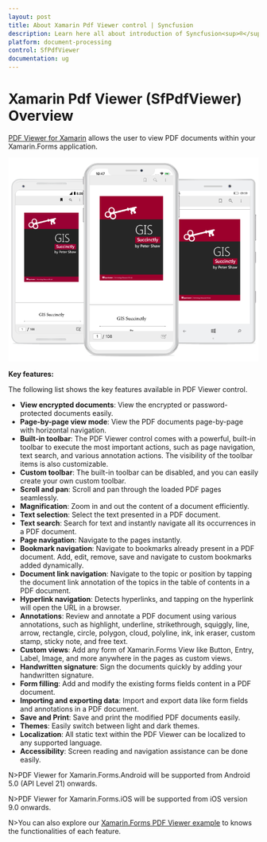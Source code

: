 ```yaml
---
layout: post
title: About Xamarin Pdf Viewer control | Syncfusion
description: Learn here all about introduction of Syncfusion<sup>®</sup> Xamarin Pdf Viewer (SfPdfViewer) control, its elements and more.
platform: document-processing
control: SfPdfViewer
documentation: ug
---
```


# Xamarin Pdf Viewer (SfPdfViewer) Overview

[PDF Viewer for Xamarin](https://www.syncfusion.com/xamarin-ui-controls/xamarin-pdf-viewer) allows the user to view PDF documents within your Xamarin.Forms application. 

![SfPdfViewer](pdfviewer_images/pdfviewer.png)

**Key features:**

The following list shows the key features available in PDF Viewer control.

* **View encrypted documents**: View the encrypted or password-protected documents easily.
* **Page-by-page view mode**: View the PDF documents page-by-page with horizontal navigation.
* **Built-in toolbar**: The PDF Viewer control comes with a powerful, built-in toolbar to execute the most important actions, such as page navigation, text search, and various annotation actions. The visibility of the toolbar items is also customizable. 
* **Custom toolbar**: The built-in toolbar can be disabled, and you can easily create your own custom toolbar. 
* **Scroll and pan**: Scroll and pan through the loaded PDF pages seamlessly.
* **Magnification**: Zoom in and out the content of a document efficiently.
* **Text selection**: Select the text presented in a PDF document.
* **Text search**: Search for text and instantly navigate all its occurrences in a PDF document.
* **Page navigation**: Navigate to the pages instantly.
* **Bookmark navigation**: Navigate to bookmarks already present in a PDF document. Add, edit, remove, save and navigate to custom bookmarks added dynamically. 
* **Document link navigation**: Navigate to the topic or position by tapping the document link annotation of the topics in the table of contents in a PDF document.
* **Hyperlink navigation**: Detects hyperlinks, and tapping on the hyperlink will open the URL in a browser.
* **Annotations**: Review and annotate a PDF document using various annotations, such as highlight, underline, strikethrough, squiggly, line, arrow, rectangle, circle, polygon, cloud, polyline, ink, ink eraser, custom stamp, sticky note, and free text.
* **Custom views**: Add any form of Xamarin.Forms View like Button, Entry, Label, Image, and more anywhere in the pages as custom views.
* **Handwritten signature**: Sign the documents quickly by adding your handwritten signature.
* **Form filling**: Add and modify the existing forms fields content in a PDF document.
* **Importing and exporting data**: Import and export data like form fields and annotations in a PDF document.
* **Save and Print**: Save and print the modified PDF documents easily.
* **Themes**: Easily switch between light and dark themes.
* **Localization**: All static text within the PDF Viewer can be localized to any supported language.
* **Accessibility**: Screen reading and navigation assistance can be done easily.

N>PDF Viewer for Xamarin.Forms.Android will be supported from Android 5.0 (API Level 21) onwards.

N>PDF Viewer for Xamarin.Forms.iOS will be supported from iOS version 9.0 onwards.

N>You can also explore our [Xamarin.Forms PDF Viewer example](https://github.com/syncfusion/xamarin-demos/tree/master/Forms/PdfViewer) to knows the functionalities of each feature.
